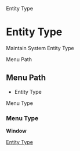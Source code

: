
Entity Type
# Entity Type


Maintain System Entity Type

Menu Path
## Menu Path



- Entity Type

Menu Type
### Menu Type

**Window**


[Entity Type](../../functional-guide/window/window-entity-type.md)